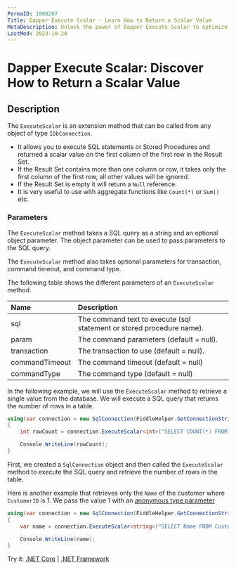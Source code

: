 ```yaml
---
PermaID: 1000207
Title: Dapper Execute Scalar - Learn How to Return a Scalar Value
MetaDescription: Unlock the power of Dapper Execute Scalar to optimize your C# database operations. Learn how to use ExecuteScalar and ExecuteScalarAsync to return a strongly typed scalar value.
LastMod: 2023-10-20
---
```


# Dapper Execute Scalar: Discover How to Return a Scalar Value

## Description

The `ExecuteScalar` is an extension method that can be called from any object of type `IDbConnection`. 

 - It allows you to execute SQL statements or Stored Procedures and returned a scalar value on the first column of the first row in the Result Set. 
 - If the Result Set contains more than one column or row, it takes only the first column of the first row, all other values will be ignored. 
 - If the Result Set is empty it will return a `Null` reference. 
 - It is very useful to use with aggregate functions like `Count(*)` or `Sum()` etc. 


### Parameters

The `ExecuteScalar` method takes a SQL query as a string and an optional object parameter. The object parameter can be used to pass parameters to the SQL query.

The `ExecuteScalar` method also takes optional parameters for transaction, command timeout, and command type.

The following table shows the different parameters of an `ExecuteScalar` method.

| Name | Description |
| :--- | :---------- |
| sql            | The command text to execute (sql statement or stored procedure name). |
| param          | The command parameters (default = null). |
| transaction    | The transaction to use (default = null). |
| commandTimeout | The command timeout (default = null) |
| commandType    | The command type (default = null) |

In the following example, we will use the `ExecuteScalar` method to retrieve a single value from the database. We will execute a SQL query that returns the number of rows in a table.

```csharp
using(var connection = new SqlConnection(FiddleHelper.GetConnectionStringSqlServer()))
{
    int rowCount = connection.ExecuteScalar<int>("SELECT COUNT(*) FROM Customers");

    Console.WriteLine(rowCount);
}
```

First, we created a `SqlConnection` object and then called the `ExecuteScalar` method to execute the SQL query and retrieve the number of rows in the table.

Here is another example that retrieves only the `Name` of the customer where `CustomerID` is 1. We pass the value 1 with an [anonymous type parameter](/parameter-anonymous)

```csharp
using(var connection = new SqlConnection(FiddleHelper.GetConnectionStringSqlServer()))
{
    var name = connection.ExecuteScalar<string>("SELECT Name FROM Customers WHERE CustomerID = @CustomerID;", new { CustomerID = 1});

    Console.WriteLine(name);
}
```

Try it: [.NET Core](https://dotnetfiddle.net/JdlLM1) | [.NET Framework](https://dotnetfiddle.net/W7VwHn)
